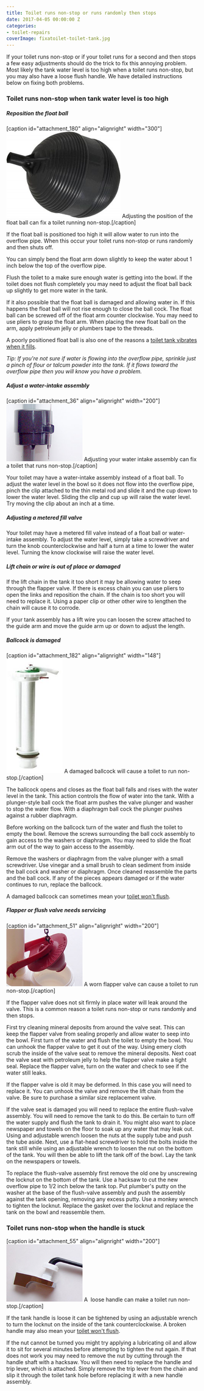 ```yaml
---
title: Toilet runs non-stop or runs randomly then stops
date: 2017-04-05 00:00:00 Z
categories:
- toilet-repairs
coverImage: fixatoilet-toilet-tank.jpg
---
```


If your toilet runs non-stop or if your toilet runs for a second and then stops a few easy adjustments should do the trick to fix this annoying problem. Most likely the tank water level is too high when a toilet runs non-stop, but you may also have a loose flush handle. We have detailed instructions below on fixing both problems.

### Toilet runs non-stop when tank water level is too high

##### Reposition the float ball

\[caption id="attachment\_180" align="alignright" width="300"\]![Adjust float ball ca fix toilet running non-stop](assets/images/float-ball-300x226.jpg) Adjusting the position of the float ball can fix a toilet running non-stop.\[/caption\]

If the float ball is positioned too high it will allow water to run into the overflow pipe. When this occur your toilet runs non-stop or runs randomly and then shuts off.

You can simply bend the float arm down slightly to keep the water about 1 inch below the top of the overflow pipe.

Flush the toilet to a make sure enough water is getting into the bowl. If the toilet does not flush completely you may need to adjust the float ball back up slightly to get more water in the tank.

If it also possible that the float ball is damaged and allowing water in. If this happens the float ball will not rise enough to close the ball cock. The float ball can be screwed off of the float arm counter clockwise. You may need to use pliers to grasp the float arm. When placing the new float ball on the arm, apply petroleum jelly or plumbers tape to the threads.

A poorly positioned float ball is also one of the reasons a [toilet tank vibrates when it fills](http://fixatoilet.com/toilet-tank-vibrates-when-it-fills/).

_Tip: If you're not sure if water is flowing into the overflow pipe, sprinkle just a pinch of flour or talcum powder into the tank. If it flows toward the overflow pipe then you will know you have a problem._

##### Adjust a water-intake assembly

\[caption id="attachment\_36" align="alignright" width="200"\]![Water intake assembly fix when toilet runs non-stop.](assets/images/assembly.jpg) Adjusting your water intake assembly can fix a toilet that runs non-stop.\[/caption\]

Your toilet may have a water-intake assembly instead of a float ball. To adjust the water level in the bowl so it does not flow into the overflow pipe, pinch the clip attached to the thin metal rod and slide it and the cup down to lower the water level. Sliding the clip and cup up will raise the water level. Try moving the clip about an inch at a time.

##### Adjusting a metered fill valve

Your toilet may have a metered fill valve instead of a float ball or water-intake assembly. To adjust the water level, simply take a screwdriver and turn the knob counterclockwise and half a turn at a time to lower the water level. Turning the know clockwise will raise the water level.

##### Lift chain or wire is out of place or damaged

If the lift chain in the tank it too short it may be allowing water to seep through the flapper valve. If there is excess chain you can use pliers to open the links and reposition the chain. If the chain is too short you will need to replace it. Using a paper clip or other other wire to lengthen the chain will cause it to corrode.

If your tank assembly has a lift wire you can loosen the screw attached to the guide arm and move the guide arm up or down to adjust the length.

##### Ballcock is damaged

\[caption id="attachment\_182" align="alignright" width="148"\]![A damaged ballcock causes toilet to run non-stop.](assets/images/ballcock-148x300.jpg) A damaged ballcock will cause a toilet to run non-stop.\[/caption\]

The ballcock opens and closes as the float ball falls and rises with the water level in the tank. This action controls the flow of water into the tank. With a plunger-style ball cock the float arm pushes the valve plunger and washer to stop the water flow. With a diaphragm ball cock the plunger pushes against a rubber diaphragm.

Before working on the ballcock turn of the water and flush the toilet to empty the bowl. Remove the screws surrounding the ball cock assembly to gain access to the washers or diaphragm. You may need to slide the float arm out of the way to gain access to the assembly.

Remove the washers or diaphragm from the valve plunger with a small screwdriver. Use vinegar and a small brush to clean sediment from inside the ball cock and washer or diaphragm. Once cleaned reassemble the parts and the ball cock. If any of the pieces appears damaged or if the water continues to run, replace the ballcock.

A damaged ballcock can sometimes mean your [toilet won't flush](http://fixatoilet.com/toilet-wont-flush/).

##### Flapper or flush valve needs servicing

\[caption id="attachment\_51" align="alignright" width="200"\]![Flapper valve fix when toilet runs non-stop.](assets/images/flapper.jpg) A worn flapper valve can cause a toilet to run non-stop.\[/caption\]

If the flapper valve does not sit firmly in place water will leak around the valve. This is a common reason a toilet runs non-stop or runs randomly and then stops.

First try cleaning mineral deposits from around the valve seat. This can keep the flapper valve from sealing properly and allow water to seep into the bowl. First turn of the water and flush the toilet to empty the bowl. You can unhook the flapper valve to get it out of the way. Using emery cloth scrub the inside of the valve seat to remove the mineral deposits. Next coat the valve seat with petroleum jelly to help the flapper valve make a tight seal. Replace the flapper valve, turn on the water and check to see if the water still leaks.

If the flapper valve is old it may be deformed. In this case you will need to replace it. You can unhook the valve and remove the lift chain from the valve. Be sure to purchase a similar size replacement valve.

If the valve seat is damaged you will need to replace the entire flush-valve assembly. You will need to remove the tank to do this. Be certain to turn off the water supply and flush the tank to drain it. You might also want to place newspaper and towels on the floor to soak up any water that may leak out. Using and adjustable wrench loosen the nuts at the supply tube and push the tube aside. Next, use a flat-head screwdriver to hold the bolts inside the tank still while using an adjustable wrench to loosen the nut on the bottom of the tank. You will then be able to lift the tank off of the bowl. Lay the tank on the newspapers or towels.

To replace the flush-valve assembly first remove the old one by unscrewing the locknut on the bottom of the tank. Use a hacksaw to cut the new overflow pipe to 1/2 inch below the tank top. Put plumber's putty on the washer at the base of the flush-valve assembly and push the assembly against the tank opening, removing any excess putty. Use a monkey wrench to tighten the locknut. Replace the gasket over the locknut and replace the tank on the bowl and reassemble them.

### Toilet runs non-stop when the handle is stuck

\[caption id="attachment\_55" align="alignright" width="200"\]![Toilet handle](assets/images/handle.jpg) A  loose handle can make a toilet run non-stop.\[/caption\]

If the tank handle is loose it can be tightened by using an adjustable wrench to turn the locknut on the inside of the tank counterclockwise. A broken handle may also mean your [toilet won't flush](http://fixatoilet.com/toilet-wont-flush/).

If the nut cannot be turned you might try applying a lubricating oil and allow it to sit for several minutes before attempting to tighten the nut again. If that does not work you may need to remove the nut by cutting through the handle shaft with a hacksaw. You will then need to replace the handle and trip lever, which is attached. Simply remove the trip lever from the chain and slip it through the toilet tank hole before replacing it with a new handle assembly.
